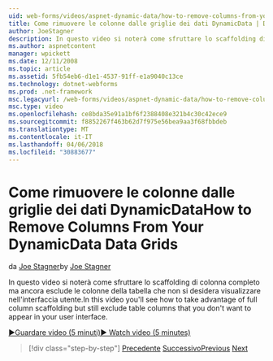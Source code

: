```yaml
---
uid: web-forms/videos/aspnet-dynamic-data/how-to-remove-columns-from-your-dynamicdata-data-grids
title: Come rimuovere le colonne dalle griglie dei dati DynamicData | Documenti Microsoft
author: JoeStagner
description: In questo video si noterà come sfruttare lo scaffolding di colonna completo ma ancora esclude le colonne della tabella che non si desidera visualizzare in Interfacc l'utente...
ms.author: aspnetcontent
manager: wpickett
ms.date: 12/11/2008
ms.topic: article
ms.assetid: 5fb54eb6-d1e1-4537-91ff-e1a9040c13ce
ms.technology: dotnet-webforms
ms.prod: .net-framework
msc.legacyurl: /web-forms/videos/aspnet-dynamic-data/how-to-remove-columns-from-your-dynamicdata-data-grids
msc.type: video
ms.openlocfilehash: ce8bda35e91a1bf6f2388408e321b4c30c42ece9
ms.sourcegitcommit: f8852267f463b62d7f975e56bea9aa3f68fbbdeb
ms.translationtype: MT
ms.contentlocale: it-IT
ms.lasthandoff: 04/06/2018
ms.locfileid: "30883677"
---
```

<a name="how-to-remove-columns-from-your-dynamicdata-data-grids"></a><span data-ttu-id="b041e-103">Come rimuovere le colonne dalle griglie dei dati DynamicData</span><span class="sxs-lookup"><span data-stu-id="b041e-103">How to Remove Columns From Your DynamicData Data Grids</span></span>
====================
<span data-ttu-id="b041e-104">da [Joe Stagner](https://github.com/JoeStagner)</span><span class="sxs-lookup"><span data-stu-id="b041e-104">by [Joe Stagner](https://github.com/JoeStagner)</span></span>

<span data-ttu-id="b041e-105">In questo video si noterà come sfruttare lo scaffolding di colonna completo ma ancora esclude le colonne della tabella che non si desidera visualizzare nell'interfaccia utente.</span><span class="sxs-lookup"><span data-stu-id="b041e-105">In this video you'll see how to take advantage of full column scaffolding but still exclude table columns that you don't want to appear in your user interface.</span></span>

[<span data-ttu-id="b041e-106">&#9654;Guardare video (5 minuti)</span><span class="sxs-lookup"><span data-stu-id="b041e-106">&#9654; Watch video (5 minutes)</span></span>](https://channel9.msdn.com/Blogs/ASP-NET-Site-Videos/how-to-remove-columns-from-your-dynamicdata-data-grids)

> [!div class="step-by-step"]
> <span data-ttu-id="b041e-107">[Precedente](how-to-implement-custom-field-validation-with-imperative-logic-in-vb-or-c.md)
> [Successivo](how-to-create-table-specific-custom-forms-in-an-aspnet-dynamic-data-application.md)</span><span class="sxs-lookup"><span data-stu-id="b041e-107">[Previous](how-to-implement-custom-field-validation-with-imperative-logic-in-vb-or-c.md)
[Next](how-to-create-table-specific-custom-forms-in-an-aspnet-dynamic-data-application.md)</span></span>
